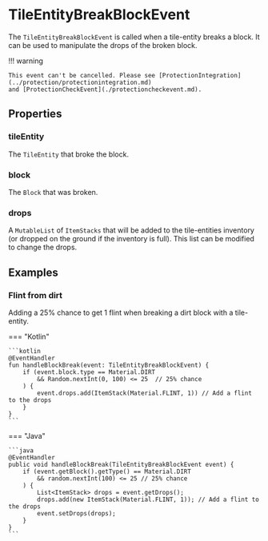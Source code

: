 # TileEntityBreakBlockEvent

The ``TileEntityBreakBlockEvent`` is called when a tile-entity breaks a block. It can be used to manipulate the drops of 
the broken block.

!!! warning

    This event can't be cancelled. Please see [ProtectionIntegration](../protection/protectionintegration.md)
    and [ProtectionCheckEvent](./protectioncheckevent.md).

## Properties

### tileEntity

The ``TileEntity`` that broke the block.

### block

The ``Block`` that was broken.

### drops

A ``MutableList`` of ``ItemStacks`` that will be added to the tile-entities inventory (or dropped on the ground if the
inventory is full). This list can be modified to change the drops.

## Examples

### Flint from dirt

Adding a 25% chance to get 1 flint when breaking a dirt block with a tile-entity.

=== "Kotlin"

    ```kotlin
    @EventHandler
    fun handleBlockBreak(event: TileEntityBreakBlockEvent) {
        if (event.block.type == Material.DIRT
            && Random.nextInt(0, 100) <= 25  // 25% chance
        ) {
            event.drops.add(ItemStack(Material.FLINT, 1)) // Add a flint to the drops
        }
    }
    ```

=== "Java"

    ```java
    @EventHandler
    public void handleBlockBreak(TileEntityBreakBlockEvent event) {
        if (event.getBlock().getType() == Material.DIRT
            && random.nextInt(100) <= 25 // 25% chance
        ) {
            List<ItemStack> drops = event.getDrops();
            drops.add(new ItemStack(Material.FLINT, 1)); // Add a flint to the drops
            event.setDrops(drops);
        }
    }
    ```